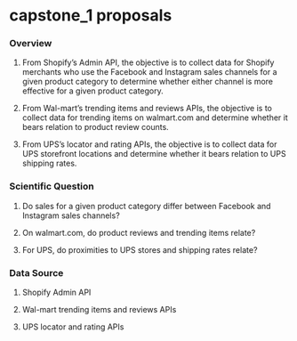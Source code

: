# capstone_1 proposals

### Overview
1. From Shopify’s Admin API, the objective is to collect data for Shopify merchants who use the Facebook and Instagram sales channels for a given product category to determine whether either channel is more effective for a given product category.

2. From Wal-mart’s trending items and reviews APIs, the objective is to collect data for trending items on walmart.com and determine whether it bears relation to product review counts.

3. From UPS’s locator and rating APIs, the objective is to collect data for UPS storefront locations and determine whether it bears relation to UPS shipping rates.

### Scientific Question

1. Do sales for a given product category differ between Facebook and Instagram sales channels?

2. On walmart.com, do product reviews and trending items relate?

3. For UPS, do proximities to UPS stores and shipping rates relate?

### Data Source

1. Shopify Admin API

2. Wal-mart trending items and reviews APIs

3. UPS locator and rating APIs
